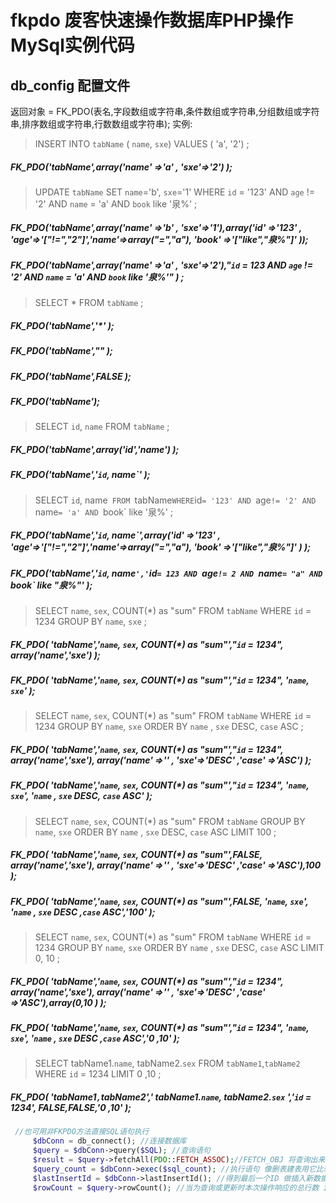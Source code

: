 # fkpdo 废客快速操作数据库PHP操作MySql实例代码 
## db_config 配置文件
  返回对象  = FK_PDO(表名,字段数组或字符串,条件数组或字符串,分组数组或字符串,排序数组或字符串,行数数组或字符串);
 实例:

 > INSERT INTO `tabName` ( `name`, `sxe`) VALUES ( 'a', '2') ;
 ##### FK_PDO('tabName',array('name' =>'a' , 'sxe'=>'2')    );

 > UPDATE `tabName` SET  `name`='b', `sxe`='1' WHERE `id` = '123' AND  `age` != '2' AND  `name` = 'a' AND  `book` like '泉%' ;
 ##### FK_PDO('tabName',array('name' =>'b' , 'sxe'=>'1'),array('id' =>'123' , 'age'=>'["!=","2"]','name'=>array("=","a"), 'book' =>'["like","泉%"]'  ));
 ##### FK_PDO('tabName',array('name' =>'a' , 'sxe'=>'2'),"`id` = 123 AND  `age` != '2' AND  `name` = 'a' AND  `book` like '泉%'" ) ;

 > SELECT  *  FROM  `tabName`  ;
 ##### FK_PDO('tabName','*' );
 ##### FK_PDO('tabName',"" );
 ##### FK_PDO('tabName',FALSE );
 ##### FK_PDO('tabName');


 > SELECT  `id`, `name`  FROM  `tabName` ;
 ##### FK_PDO('tabName',array('id','name') );
 ##### FK_PDO('tabName','`id`, name`' );


 > SELECT  `id`, name`  FROM  `tabName` WHERE `id` = '123' AND  `age` != '2' AND  `name` = 'a' AND  `book` like '泉%'    ;
 ##### FK_PDO('tabName','`id`, name`',array('id' =>'123' , 'age'=>'["!=","2"]','name'=>array("=","a"), 'book' =>'["like","泉%"]'  )  );
 ##### FK_PDO('tabName','`id`, name`','`id` = 123 AND  `age` != 2 AND  `name` = "a" AND  `book` like "泉%"'  );


 > SELECT  `name`, `sex`, COUNT(*) as "sum"  FROM  `tabName` WHERE `id` = 1234 GROUP BY `name`, `sxe`   ;
 ##### FK_PDO( 'tabName','`name`, `sex`, COUNT(*) as "sum"',"`id` = 1234", array('name','sxe')  );
 ##### FK_PDO( 'tabName','`name`, `sex`, COUNT(*) as "sum"',"`id` = 1234", '`name`, `sxe`'  );


 > SELECT  `name`, `sex`, COUNT(*) as "sum"  FROM  `tabName` WHERE `id` = 1234 GROUP BY `name`, `sxe` ORDER BY `name` , `sxe` DESC, `case` ASC  ;
 ##### FK_PDO( 'tabName','`name`, `sex`, COUNT(*) as "sum"',"`id` = 1234", array('name','sxe'), array('name' =>'' , 'sxe'=>'DESC' ,'case' =>'ASC')  );
 ##### FK_PDO( 'tabName','`name`, `sex`, COUNT(*) as "sum"',"`id` = 1234", '`name`, `sxe`', '`name` , `sxe` DESC, `case` ASC'  );


 > SELECT  `name`, `sex`, COUNT(*) as "sum" FROM `tabName`  GROUP BY `name`, `sxe` ORDER BY `name` , `sxe` DESC, `case` ASC LIMIT 100 ;
 ##### FK_PDO( 'tabName','`name`, `sex`, COUNT(*) as "sum"',FALSE, array('name','sxe'), array('name' =>'' , 'sxe'=>'DESC' ,'case' =>'ASC'),100  );
 ##### FK_PDO( 'tabName','`name`, `sex`, COUNT(*) as "sum"',FALSE, '`name`, `sxe`', '`name` , `sxe` DESC ,`case` ASC','100' );


 > SELECT  `name`, `sex`, COUNT(*) as "sum"  FROM  `tabName` WHERE `id` = 1234 GROUP BY `name`, `sxe` ORDER BY `name` , `sxe` DESC, `case` ASC LIMIT 0, 10 ;
 ##### FK_PDO( 'tabName','`name`, `sex`, COUNT(*) as "sum"',"`id` = 1234", array('name','sxe'), array('name' =>'' , 'sxe'=>'DESC' ,'case' =>'ASC'),array(0,10 )  );
 ##### FK_PDO( 'tabName','`name`, `sex`, COUNT(*) as "sum"',"`id` = 1234", '`name`, `sxe`', '`name` , `sxe` DESC ,`case` ASC','0 ,10'  );

 > SELECT   tabName1.`name`, tabName2.`sex`  FROM `tabName1`,`tabName2` WHERE `id` = 1234   LIMIT 0 ,10 ;
 ##### FK_PDO(  'tabName1`,`tabName2',' tabName1.`name`, tabName2.`sex` ','`id` = 1234', FALSE,FALSE,'0 ,10'  );

```php
 //也可用非FKPDO方法直接SQL语句执行
     $dbConn = db_connect(); //连接数据库
     $query = $dbConn->query($SQL); //查询语句
     $result = $query->fetchAll(PDO::FETCH_ASSOC);//FETCH_OBJ 将查询出来的数据对象转为数组 if($result){查询成功}
     $query_count = $dbConn->exec($sql_count); //执行语句 像删表建表用它比较好  if($query_count !== false){操作成功}
     $lastInsertId = $dbConn->lastInsertId(); //得到最后一个ID 做插入新数据主录时可返回插入的主键值if($lastInsertId){插入成功}
     $rowCount = $query->rowCount(); //当为查询或更新时本次操作响应的总行数 if($rowCount){更新成功}
```
